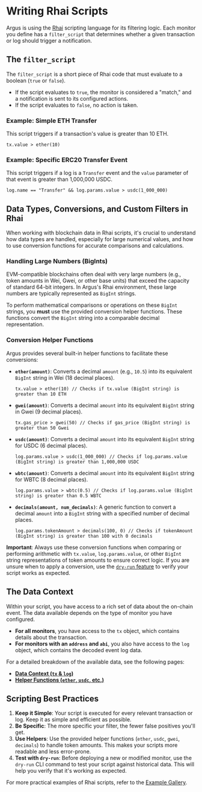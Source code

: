 # Writing Rhai Scripts

Argus is using the [Rhai](https://rhai.rs) scripting language for its filtering logic. Each monitor you define has a `filter_script` that determines whether a given transaction or log should trigger a notification.

## The `filter_script`

The `filter_script` is a short piece of Rhai code that must evaluate to a boolean (`true` or `false`).

-   If the script evaluates to `true`, the monitor is considered a "match," and a notification is sent to its configured actions.
-   If the script evaluates to `false`, no action is taken.

### Example: Simple ETH Transfer

This script triggers if a transaction's value is greater than 10 ETH.

```rhai
tx.value > ether(10)
```

### Example: Specific ERC20 Transfer Event

This script triggers if a log is a `Transfer` event and the `value` parameter of that event is greater than 1,000,000 USDC.

```rhai
log.name == "Transfer" && log.params.value > usdc(1_000_000)
```

## Data Types, Conversions, and Custom Filters in Rhai

When working with blockchain data in Rhai scripts, it's crucial to understand how data types are handled, especially for large numerical values, and how to use conversion functions for accurate comparisons and calculations.

### Handling Large Numbers (BigInts)

EVM-compatible blockchains often deal with very large numbers (e.g., token amounts in Wei, Gwei, or other base units) that exceed the capacity of standard 64-bit integers. In Argus's Rhai environment, these large numbers are typically represented as `BigInt` strings.

To perform mathematical comparisons or operations on these `BigInt` strings, you **must** use the provided conversion helper functions. These functions convert the `BigInt` string into a comparable decimal representation.

### Conversion Helper Functions

Argus provides several built-in helper functions to facilitate these conversions:

*   **`ether(amount)`**: Converts a decimal `amount` (e.g., `10.5`) into its equivalent `BigInt` string in Wei (18 decimal places).
    ```rhai
    tx.value > ether(10) // Checks if tx.value (BigInt string) is greater than 10 ETH
    ```

*   **`gwei(amount)`**: Converts a decimal `amount` into its equivalent `BigInt` string in Gwei (9 decimal places).
    ```rhai
    tx.gas_price > gwei(50) // Checks if gas_price (BigInt string) is greater than 50 Gwei
    ```

*   **`usdc(amount)`**: Converts a decimal `amount` into its equivalent `BigInt` string for USDC (6 decimal places).
    ```rhai
    log.params.value > usdc(1_000_000) // Checks if log.params.value (BigInt string) is greater than 1,000,000 USDC
    ```

*   **`wbtc(amount)`**: Converts a decimal `amount` into its equivalent `BigInt` string for WBTC (8 decimal places).
    ```rhai
    log.params.value > wbtc(0.5) // Checks if log.params.value (BigInt string) is greater than 0.5 WBTC
    ```

*   **`decimals(amount, num_decimals)`**: A generic function to convert a decimal `amount` into a `BigInt` string with a specified number of decimal places.
    ```rhai
    log.params.tokenAmount > decimals(100, 0) // Checks if tokenAmount (BigInt string) is greater than 100 with 0 decimals
    ```

**Important**: Always use these conversion functions when comparing or performing arithmetic with `tx.value`, `log.params.value`, or other `BigInt` string representations of token amounts to ensure correct logic. If you are unsure when to apply a conversion, use the [`dry-run` feature](../operations/cli.md#dry-run-mode) to verify your script works as expected.

## The Data Context

Within your script, you have access to a rich set of data about the on-chain event. The data available depends on the type of monitor you have configured.

-   **For all monitors**, you have access to the `tx` object, which contains details about the transaction.
-   **For monitors with an `address` and `abi`**, you also have access to the `log` object, which contains the decoded event log data.

For a detailed breakdown of the available data, see the following pages:

-   [**Data Context (`tx` & `log`)**](./rhai_context.md)
-   [**Helper Functions (`ether`, `usdc`, etc.)**](./rhai_helpers.md)

## Scripting Best Practices

1.  **Keep it Simple**: Your script is executed for every relevant transaction or log. Keep it as simple and efficient as possible.
2.  **Be Specific**: The more specific your filter, the fewer false positives you'll get.
3.  **Use Helpers**: Use the provided helper functions (`ether`, `usdc`, `gwei`, `decimals`) to handle token amounts. This makes your scripts more readable and less error-prone.
4.  **Test with `dry-run`**: Before deploying a new or modified monitor, use the `dry-run` CLI command to test your script against historical data. This will help you verify that it's working as expected.

For more practical examples of Rhai scripts, refer to the [Example Gallery](../examples/gallery.md).
